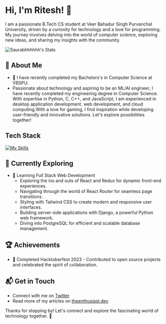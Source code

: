 # Hi, I'm Ritesh! 👋

I am a passionate B.Tech CS student at Veer Bahadur Singh Purvanchal University, driven by a curiosity for technology and a love for programming. My journey involves delving into the world of computer science, exploring new ideas, and sharing my insights with the community.

![Saurabhhhhhh's Stats](https://github-readme-stats.vercel.app/api?username=Saurabhhhhhh&theme=vue-dark&show_icons=true&hide_border=true&count_private=true)

## 🚀 About Me

- 🔭 I have recently completed my Bachelors's in Computer Science at VBSPU.
- Passionate about technology and aspiring to be an ML/AI engineer, I have recently completed my engineering degree in Computer Science. With expertise in Python, C, C++, and JavaScript, I am experienced in desktop application development, web development, and cloud computing.With a love for gaming, I find inspiration while developing user-friendly and innovative solutions. Let's explore possibilities together!

## Tech Stack
[![My Skills](https://skillicons.dev/icons?i=js,html,css,wasm)](https://skillicons.dev)

## 🌱 Currently Exploring

- 🚀 Learning Full Stack Web Development
  - Exploring the ins and outs of React and Redux for dynamic front-end experiences.
  - Navigating through the world of React Router for seamless page transitions.
  - Styling with Tailwind CSS to create modern and responsive user interfaces.
  - Building server-side applications with Django, a powerful Python web framework.
  - Diving into PostgreSQL for efficient and scalable database management.

 ## 🏆 Achievements

- 🌟 Completed Hacktoberfest 2023 - Contributed to open source projects and celebrated the spirit of collaboration.


## 📬 Get in Touch

- Connect with me on [Twitter](https://twitter.com/introvertedbot)
- Read more of my articles on [theenthusiast.dev](https://theenthusiast.dev)

Thanks for stopping by! Let's connect and explore the fascinating world of technology together. 🚀



<!--

Here are some ideas to get you started:

- 🔭 I’m currently working on ...
- 🌱 I’m currently learning ...
- 👯 I’m looking to collaborate on ...
- 🤔 I’m looking for help with ...
- 💬 Ask me about ...
- 📫 How to reach me: ...
- 😄 Pronouns: ...
- ⚡ Fun fact: ...
-->
